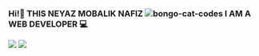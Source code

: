 ### Hi!👋 THIS NEYAZ MOBALIK NAFIZ ![bongo-cat-codes](https://user-images.githubusercontent.com/92919697/157845574-fbc4d8b7-abe5-4a04-8616-f599f126bde2.gif)  I AM A WEB DEVELOPER  💻
<img src="https://github-readme-stats.vercel.app/api?username=neyaznafiz&show_icons=true&theme=light&line_height=27"> <img src="https://github-readme-stats.vercel.app/api/top-langs/?username=neyaznafiz&theme=light&hide_langs_below=1">

<a href="https://www.linkedin.com/in/neyaznafiz/" rel="nofollow"><i class="fab fa-linkedin"></i></a>
